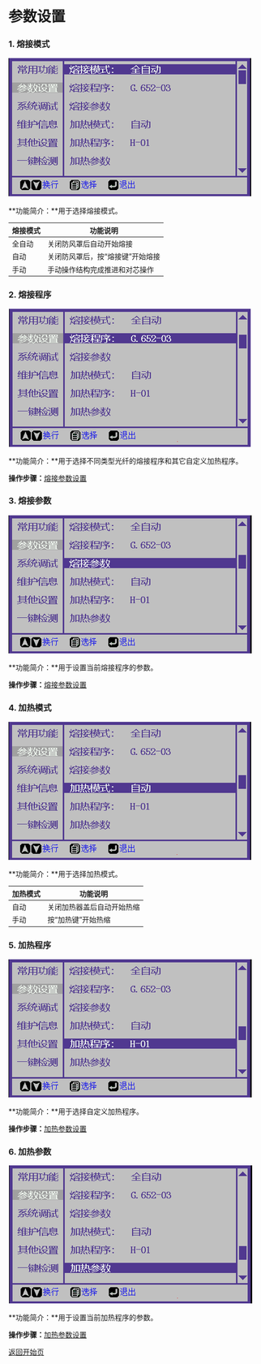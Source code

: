 # 参数设置

### 1. 熔接模式

![](../../.gitbook/assets/P2-1.operation-mode-cn-480-272.png)

**功能简介：**用于选择熔接模式。

| 熔接模式 | 功能说明              |
| ---- | ----------------- |
| 全自动  | 关闭防风罩后自动开始熔接      |
| 自动   | 关闭防风罩后，按“熔接键”开始熔接 |
| 手动   | 手动操作结构完成推进和对芯操作   |

### 2. 熔接程序

![](<../../.gitbook/assets/P2-2.current program-cn-480-272.png>)

**功能简介：**用于选择不同类型光纤的熔接程序和其它自定义加热程序。

**操作步骤：**[熔接参数设置](rong-jie-can-shu-she-zhi.md)

### 3. 熔接参数

![](<../../.gitbook/assets/P2-3.arc parameter-cn-480-272.png>)

**功能简介：**用于设置当前熔接程序的参数。

**操作步骤：**[熔接参数设置](rong-jie-can-shu-she-zhi.md)

### 4. 加热模式

![](../../.gitbook/assets/P2-4.heat-mode.-cn-480-272.png)

**功能简介：**用于选择加热模式。

| 加热模式 | 功能说明          |
| ---- | ------------- |
| 自动   | 关闭加热器盖后自动开始热缩 |
| 手动   | 按“加热键”开始热缩    |

### 5. 加热程序

![](../../.gitbook/assets/P2-5.heat-program-cn-480-272.png)

**功能简介：**用于选择自定义加热程序。

**操作步骤：**[加热参数设置](heating-params.md)

### 6. 加热参数

![](../../.gitbook/assets/P2-6.heat-parameter-cn-480-272.png)

**功能简介：**用于设置当前加热程序的参数。

**操作步骤：**[加热参数设置](heating-params.md)



[返回开始页](../../)
